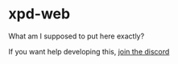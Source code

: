 # xpd-web

What am I supposed to put here exactly?

If you want help developing this, [join the discord](https://valk.sh/discord)
